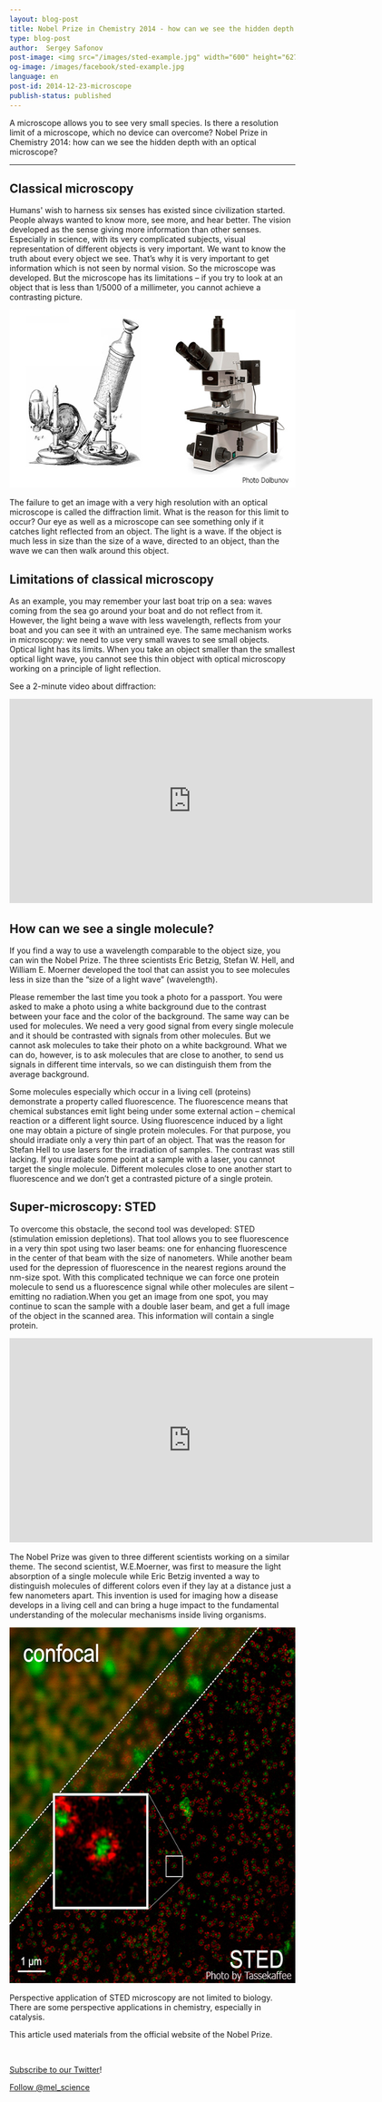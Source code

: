 ```yaml
---
layout: blog-post
title: Nobel Prize in Chemistry 2014 - how can we see the hidden depth with an optical microscope? 
type: blog-post
author:  Sergey Safonov
post-image: <img src="/images/sted-example.jpg" width="600" height="627" alt="sted">
og-image: /images/facebook/sted-example.jpg
language: en
post-id: 2014-12-23-microscope
publish-status: published
---
```

A microscope allows you to see very small species. Is there a resolution limit of a microscope, which no device can overcome? 
Nobel Prize in Chemistry 2014: how can we see the hidden depth with an optical microscope?
<!-- more -->

---

## Classical microscopy

Humans' wish to harness six senses has existed since civilization started. People always wanted to know more, see more, and hear better. The vision developed as the sense giving more information than other senses. Especially in science, with its very complicated subjects, visual representation of different objects is very important. We want to know the truth about every object we see. That’s why it is very important to get information which is not seen by normal vision. So the microscope was developed. But the microscope has its limitations – if you try to look at an object that is less than 1/5000 of a millimeter, you cannot achieve a contrasting picture. 

<img src="/images/microscope-ages.jpg" width="600" height="314" alt="microscopes">

The failure to get an image with a very high resolution with an optical microscope is called the diffraction limit. What is the reason for this limit to occur? 
Our eye as well as a microscope can see something only if it catches light reflected from an object. The light is a wave. If the object is much less in size than the size of a wave, directed to an object, than the wave we can then walk around this object. 

## Limitations of classical microscopy 

As an example, you may remember your last boat trip on a sea: waves coming from the sea go around your boat and do not reflect from it. However, the light being a wave with less wavelength, reflects from your boat and you can see it with an untrained eye. The same mechanism works in microscopy: we need to use very small waves to see small objects. Optical light has its limits. When you take an object smaller than the smallest optical light wave, you cannot see this thin object with optical microscopy working on a principle of light reflection. 

See a 2-minute video about diffraction:

<iframe width="640" height="360" src="http://www.youtube.com/embed/-mNQW5OShMA?rel=0" frameborder="0" allowfullscreen></iframe>
<br>

## How can we see a single molecule?

If you find a way to use a wavelength comparable to the object size, you can win the Nobel Prize. 
The three scientists Eric Betzig, Stefan W. Hell, and William E. Moerner developed the tool that can assist you to see molecules less in size than the “size of a light wave” (wavelength).

Please remember the last time you took a photo for a passport. You were asked to make a photo using a white background due to the contrast between your face and the color of the background. The same way can be used for molecules. We need a very good signal from every single molecule and it should be contrasted with signals from other molecules. But we cannot ask molecules to take their photo on a white background. What we can do, however, is to ask molecules that are close to another, to send us signals in different time intervals, so we can distinguish them from the average background. 

Some molecules especially which occur in a living cell (proteins) demonstrate a property called fluorescence. The fluorescence means that chemical substances emit light being under some external action – chemical reaction or a different light source. Using fluorescence induced by a light one may obtain a picture of single protein molecules. For that purpose, you should irradiate only a very thin part of an object. That was the reason for Stefan Hell to use lasers for the irradiation of samples. The contrast was still lacking. If you irradiate some point at a sample with a laser, you cannot target the single molecule. Different molecules close to one another start to fluorescence and we don’t get a contrasted picture of a single protein. 

## Super-microscopy: STED

To overcome this obstacle, the second tool was developed: STED (stimulation emission depletions). That tool allows you to see fluorescence in a very thin spot using two laser beams: one for enhancing fluorescence in the center of that beam with the size of nanometers. While another beam used for the depression of fluorescence in the nearest regions around the nm-size spot. With this complicated technique we can force one protein molecule to send us a fluorescence signal while other molecules are silent – emitting no radiation.When you get an image from one spot, you may continue to scan the sample with a double laser beam, and get a full image of the object in the scanned area. This information will contain a single protein. 

<iframe width="640" height="360" src="http://www.youtube.com/embed/nFaGOEbBkyk?rel=0" frameborder="0" allowfullscreen></iframe>
<br>

The Nobel Prize was given to three different scientists working on a similar theme. The second scientist, W.E.Moerner, was first to measure the light absorption of a single molecule while Eric Betzig invented a way to distinguish molecules of different colors even if they lay at a distance just a few nanometers apart. 
This invention is used for imaging how a disease develops in a living cell and can bring a huge impact to the fundamental understanding of the molecular mechanisms inside living organisms. 

<img src="/images/sted-example.jpg" width="600" height="627" alt="sted">

Perspective application of STED microscopy are not limited to biology. There are some perspective applications in chemistry, especially in catalysis. 

This article used materials from the official website of the Nobel Prize.




<br/>

<a href="https://twitter.com/mel_science">Subscribe to our Twitter</a>!

<!-- Begin Twitter follow -->
<a href="https://twitter.com/mel_science" class="twitter-follow-button" data-show-count="false" data-size="large">Follow @mel_science</a>
<script>!function(d,s,id){var js,fjs=d.getElementsByTagName(s)[0],p=/^http:/.test(d.location)?'http':'https';if(!d.getElementById(id)){js=d.createElement(s);js.id=id;js.src=p+'://platform.twitter.com/widgets.js';fjs.parentNode.insertBefore(js,fjs);}}(document, 'script', 'twitter-wjs');</script>
<!-- End Twitter follow -->
